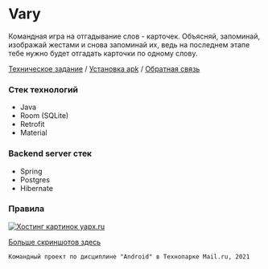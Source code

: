 # Vary

Командная игра на отгадывание слов - карточек. Объясняй, запоминай, изображай жестами и снова запоминай их, ведь на последнем этапе тебе нужно будет отгадать карточки по одному слову. 

[Техническое задание](https://docs.google.com/document/d/1AsyYsCpb5-TdwodNP_iponvgHtCiFXV5i9ub5UHbqQc/edit)
/ [Установка apk](https://drive.google.com/file/d/1aAKBImZ0IhV6ntrwV7qaPyJtLFR3AOkZ/view?usp=sharing)
/ [Обратная связь](https://t.me/sntgl)

### Стек технологий
* Java
* Room (SQLite)
* Retrofit
* Material

### Backend server стек
* Spring
* Postgres
* Hibernate

### Правила

<a href="https://yapx.ru/v/OQa7d" title="Фотография загружена на фотохостинг yapx.ru"><img src="https://i.yapx.ru/OQa7d.jpg" alt="Хостинг картинок yapx.ru"></a>

[Больше скриншотов здесь](https://yapx.ru/v/OQa7V)

```Командный проект по дисциплине "Android" в Технопарке Mail.ru, 2021```
